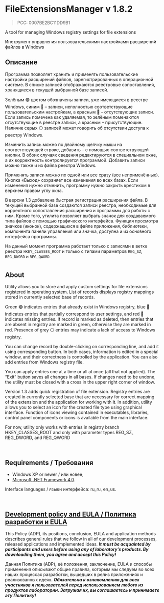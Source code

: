 # FileExtensionsManager v 1.8.2
> PCC: 0007BE2BC11DD9B1


A tool for managing Windows registry settings for file extensions

Инструмент управления пользовательскими настройками расширений файлов в Windows


## Описание

Программа позволяет хранить и применять пользовательские настройки расширений файлов, зарегистрированных в операционной системе.
В списке записей отображаются реестровые сопоставления, хранящиеся в текущей выбранной базе записей.

Зелёным :green_circle: цветом обозначены записи, уже имеющиеся в реестре Windows,
синим :large_blue_circle: – записи, неполностью соответствующие пользовательским настройкам,
а красным :red_circle: – отсутствующие записи.
Если запись помечена как удаляемая, то зелёным помечаются отсутствующие в реестре записи, а красным – присутствующие.
Наличие серых :white_circle: записей может говорить об отсутствии доступа к реестру Windows.

Изменить запись можно по двойному щелчку мыши на соответствующей строке, добавить – с помощью соответствующей кнопки.
В обоих случаях сведения редактируются в специальном окне, а их корректность контролируется программой. Добавить записи
можно также и из файла реестра Windows.

Применять записи можно по одной или все сразу (все неприменённые). Кнопка «Выход»
сохраняет все изменения во всех базах. Если изменения нужно отменить, программу нужно закрыть крестиком в верхнем правом
углу окна.

В версии 1.3 добавлена быстрая регистрация расширения файла. В текущей выбранной базе создаются записи реестра,
необходимые для корректного сопоставления расширения и программы для работы с ним. Кроме того, утилита позволяет
выбрать значок для создаваемого типа файлов с помощью графического интерфейса. Функция просмотра значков (иконок),
содержащихся в файле приложения, библиотеки, компонента панели управления или значка, доступна и из основного
интерфейса программы.

На данный момент программа работает только с записями в ветке реестра `HKEY_CLASSES_ROOT` и только с типами параметров
`REG_SZ`, `REG_DWORD` и `REG_QWORD`

#

## About

Utility allows you to store and apply custom settings for file extensions registered in operating system. List of records
displays registry mappings stored in currently selected base of records.

Green :green_circle: indicates entries that already exist in Windows registry,
blue :large_blue_circle: indicates entries that partially correspond to user settings,
and red :red_circle: indicates missing entries.
If record is marked as deleted, then entries that are absent in registry are marked in green, otherwise they are marked in red.
Presence of grey :white_circle: entries may indicate a lack of access to Windows registry.

You can change record by double-clicking on corresponding line, and add it using corresponding button. In both cases,
information is edited in a special window, and their correctness is controlled by the application. You can also add entries
from Windows registry file.

You can apply entries one at a time or all at once (all that not applied). The “Exit” button saves all changes in all bases.
If changes need to be undone, the utility must be closed with a cross in the upper right corner of window.

Version 1.3 adds quick registration of file extension. Registry entries are created in currently selected base that are
necessary for correct mapping of the extension and the application for working with it. In addition, utility allows you to
select an icon for the created file type using graphical interface. Function of icons viewing contained in executables,
libraries, control panel components or icons is available from the main interface.

For now, utility only works with entries in registry branch HKEY_CLASSES_ROOT and only with parameter types REG_SZ,
REG_DWORD, and REG_QWORD

&nbsp;



## Requirements / Требования

- Windows XP or newer / или новее;
- [Microsoft .NET Framework 4.0](https://microsoft.com/en-us/download/details.aspx?id=17718).

Interface languages / языки интерфейса: ru_ru, en_us.

&nbsp;



## [Development policy and EULA / Политика разработки и EULA](https://adslbarxatov.github.io/ADP)

This Policy (ADP), its positions, conclusion, EULA and application methods
describes general rules that we follow in all of our development processes, released applications and implemented ideas.
***It must be acquainted by participants and users before using any of laboratory’s products.
By downloading them, you agree and accept this Policy!***

Данная Политика (ADP), её положения, заключение, EULA и способы применения
описывают общие правила, которым мы следуем во всех наших процессах разработки, вышедших в релиз приложениях
и реализованных идеях.
***Обязательна к ознакомлению для всех участников и пользователей перед использованием любого из продуктов лаборатории.
Загружая их, вы соглашаетесь и принимаете эту Политику!***
